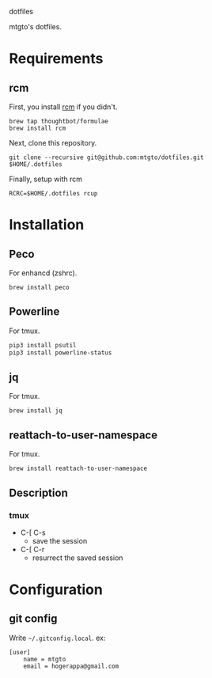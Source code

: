 dotfiles

mtgto's dotfiles.

# Requirements

## rcm

First, you install [rcm](https://github.com/thoughtbot/rcm) if you didn't.

```console
brew tap thoughtbot/formulae
brew install rcm
```

Next, clone this repository.

```console
git clone --recursive git@github.com:mtgto/dotfiles.git $HOME/.dotfiles
```

Finally, setup with rcm

```console
RCRC=$HOME/.dotfiles rcup
```

# Installation

## Peco

For enhancd (zshrc).

```console
brew install peco
```

## Powerline

For tmux.

```sh
pip3 install psutil
pip3 install powerline-status
```

## jq

For tmux.

```
brew install jq
```

## reattach-to-user-namespace

For tmux.

```
brew install reattach-to-user-namespace
```

## Description

### tmux

- C-[ C-s
  - save the session
- C-[ C-r
  - resurrect the saved session

# Configuration

## git config

Write `~/.gitconfig.local`.
ex:

```
[user]
	name = mtgto
	email = hogerappa@gmail.com
```
